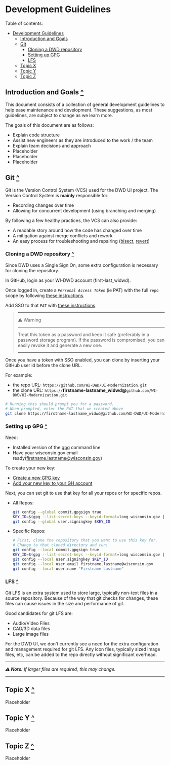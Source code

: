 # Development Guidelines

Table of contents:
- [Development Guidelines](#development-guidelines)
  - [Introduction and Goals](#introduction-and-goals-)
  - [Git](#git-)
    - [Cloning a DWD repository](#cloning-a-dwd-repository-)
    - [Setting up GPG](#setting-up-gpg-)
    - [LFS](#lfs-)
  - [Topic X](#topic-x-)
  - [Topic Y](#topic-y-)
  - [Topic Z](#topic-z-)

## Introduction and Goals [^](#development-guidelines)
This document consists of a collection of general development guidelines to help ease maintenance and development. These suggestions, as most guidelines, are subject to change as we learn more.

The goals of this document are as follows:
- Explain code structure
- Assist new engineers as they are introduced to the work / the team
- Explain team decisions and approach
- Placeholder
- Placeholder
- Placeholder

## Git [^](#development-guidelines)

Git is the Version Control System (VCS) used for the DWD UI project. The Version Control System is **mainly** responsible for:

- Recording changes over time
- Allowing for concurrent development (using branching and merging)

By following a few healthy practices, the VCS can also provide:

- A readable story around how the code has changed over time
- A mitigation against merge conflicts and rework
- An easy process for troubleshooting and repairing ([bisect](https://git-scm.com/docs/git-bisect),
  [revert](https://git-scm.com/docs/git-revert))

### Cloning a DWD repository [^](#development-guidelines)

Since DWD uses a Single Sign On, some extra configuration is necessary for cloning the repository.

In GitHub, login as your WI-DWD account (first-last_widwd).

Once logged in, create a *`Personal Access Token`* (ie PAT) with the full `repo` scope by following
[these instructions](https://docs.github.com/en/authentication/keeping-your-account-and-data-secure/creating-a-personal-access-token).

Add SSO to that `PAT` with [these instructions](https://docs.github.com/en/enterprise-cloud@latest/authentication/authenticating-with-saml-single-sign-on/authorizing-a-personal-access-token-for-use-with-saml-single-sign-on).

> ---
> ⚠ Warning
>
> ---
> Treat this token as a password and keep it safe (preferably in a password storage program). If the password is
> compromised, you can easily revoke it and generate a new one.
>
> ---

Once you have a token with SSO enabled, you can clone by inserting your GitHub user id before the clone URL.

For example:
- the repo URL: `https://github.com/WI-DWD/UI-Modernization.git`
- the clone URL: `https://`**firstname-lastname_widwd@**`github.com/WI-DWD/UI-Modernization.git`

```bash
# Running this should prompt you for a password.
# When prompted, enter the PAT that we created above
git clone https://firstname-lastname_widwd@github.com/WI-DWD/UI-Modernization.git`
```

### Setting up GPG [^](#development-guidelines)
Need:
- Installed version of the [gpg](https://www.gnupg.org/download/#sec-1-2) command line
- Have your wisconsin.gov email ready(firstname.lastname@wisconsin.gov)

To create your new key:
- [Create a new GPG key](https://docs.github.com/en/authentication/managing-commit-signature-verification/generating-a-new-gpg-key)
- [Add your new key to your GH account](https://docs.github.com/en/authentication/managing-commit-signature-verification/adding-a-new-gpg-key-to-your-github-account)

Next, you can set git to use that key for all your repos or for specific repos.
- All Repos:
  ```bash
  git config --global commit.gpgsign true
  KEY_ID=$(gpg --list-secret-keys --keyid-format=long wisconsin.gov | grep ^sec | sed -e 's|.*/\([A-Z0-9]*\) .*|\1|')
  git config --global user.signingkey $KEY_ID
  ```

- Specific Repos:

  ```bash
  # First, clone the repository that you want to use this key for.
  # Change to that cloned directory and run:
  git config --local commit.gpgsign true
  KEY_ID=$(gpg --list-secret-keys --keyid-format=long wisconsin.gov | grep ^sec | sed -e 's|.*/\([A-Z0-9]*\) .*|\1|')
  git config --local user.signingkey $KEY_ID
  git config --local user.email firstname.lastname@wisconsin.gov
  git config --local user.name "Firstname Lastname"
  ```

### LFS [^](#development-guidelines)

Git LFS is an extra system used to store large, typically non-text files in a source repository. Because of the way that git checks for changes, these files can cause issues in the size and performance of git.

Good candidates for git LFS are:
- Audio/Video Files
- CAD/3D data files
- Large image files

For the DWD UI, we don't currently see a need for the extra configuration and management required for git LFS. Any icon files, typically sized image files, etc, can be added to the repo directly without significant overhead.

---
***⚠ Note:** If larger files are required, this may change.*

---

## Topic X [^](#development-guidelines)
Placeholder

## Topic Y [^](#development-guidelines)
Placeholder

## Topic Z [^](#development-guidelines)
Placeholder
